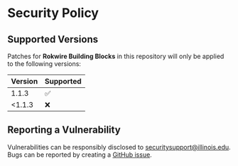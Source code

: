 # Security Policy

## Supported Versions

Patches for **Rokwire Building Blocks** in this repository will only be applied to the following versions:

| Version | Supported          |
|---------| ------------------ |
| 1.1.3   | :white_check_mark: |
| <1.1.3  | :x: |


## Reporting a Vulnerability

Vulnerabilities can be responsibly disclosed to [securitysupport@illinois.edu](mailto:securitysupport@illinois.edu).
Bugs can be reported by creating a [GitHub issue](https://github.com/rokwire/rokwire-building-blocks-api/issues/new?assignees=&labels=bug&template=bug_report.md&title=%5BBUG%5D).